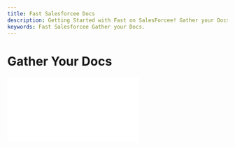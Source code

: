 ```yaml
---
title: Fast Salesforcee Docs
description: Getting Started with Fast on SalesForcee! Gather your Docs.
keywords: Fast Salesforcee Gather your Docs.
---
```


# Gather Your Docs

<embed src="/reusables/for-developers/_gather-your-docs.md" />
